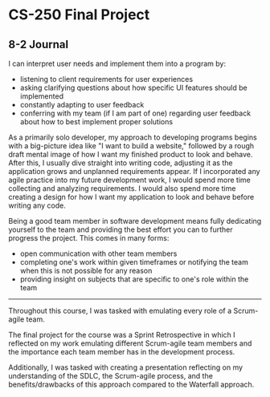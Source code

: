 # CS-250 Final Project

## 8-2 Journal

I can interpret user needs and implement them into a program by:
- listening to client requirements for user experiences
- asking clarifying questions about how specific UI features should be implemented
- constantly adapting to user feedback
- conferring with my team (if I am part of one) regarding user feedback about how to best implement proper solutions

As a primarily solo developer, my approach to developing programs begins with a big-picture idea like "I want to build a website," followed by a rough draft mental image of how I want my finished product to look and behave. After this, I usually dive straight into writing code, adjusting it as the application grows and unplanned requirements appear. If I incorporated any agile practice into my future development work, I would spend more time collecting and analyzing requirements. I would also spend more time creating a design for how I want my application to look and behave before writing any code.

Being a good team member in software development means fully dedicating yourself to the team and providing the best effort you can to further progress the project. This comes in many forms:
- open communication with other team members
- completing one's work within given timeframes or notifying the team when this is not possible for any reason
- providing insight on subjects that are specific to one's role within the team

---

Throughout this course, I was tasked with emulating every role of a Scrum-agile team.

The final project for the course was a Sprint Retrospective in which I reflected on my work emulating different Scrum-agile team members and the importance each team member has in the development process.

Additionally, I was tasked with creating a presentation reflecting on my understanding of the SDLC, the Scrum-agile process, and the benefits/drawbacks of this approach compared to the Waterfall approach.
